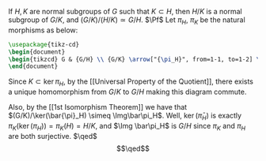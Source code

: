 If $H,K$ are normal subgroups of $G$ such that
$K \subset H$, then $H/K$ is a normal subgroup of $G/K$, and 
$(G/K)/(H/K) \simeq G/H$.
$\Pf$ Let $\pi_H$, $\pi_K$ be the natural morphisms as below:
```tikz
\usepackage{tikz-cd}
\begin{document}
\begin{tikzcd} G & {G/H} \\ {G/K} \arrow["{\pi_H}", from=1-1, to=1-2] \arrow["{\pi_k}"', from=1-1, to=2-1] \arrow["{\exists!\bar{\pi}_H}"', dashed, from=2-1, to=1-2] \end{tikzcd}
\end{document}
```
Since $K \subset \ker \pi_H$, by the [[Universal Property of the Quotient]], there exists
a unique homomorphism from $G/K$ to $G/H$ making this diagram commute.

Also, by the [[1st Isomorphism Theorem]] we have that $(G/K)/\ker(\bar{\pi}_H) \simeq \Img\bar\pi_H$.
Well, $\ker(\bar\pi_H)$ is exactly $\pi_K(\ker(\pi_H)) = \pi_K(H) = H/K$, and $\Img \bar\pi_H$ is $G/H$ since
$\pi_K$ and $\pi_H$ are both surjective. $\qed$ $$\qed$$
